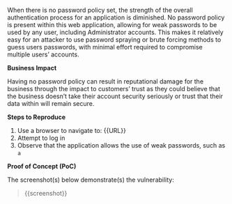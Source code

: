 When there is no password policy set, the strength of the overall authentication process for an application is diminished. No password policy is present within this web application, allowing for weak passwords to be used by any user, including Administrator accounts. This makes it relatively easy for an attacker to use password spraying or brute forcing methods to guess users passwords, with minimal effort required to compromise multiple users’ accounts.

**Business Impact**

Having no password policy can result in reputational damage for the business through the impact to customers’ trust as they could believe that the business doesn’t take their account security seriously or trust that their data within will remain secure.

**Steps to Reproduce**

1. Use a browser to navigate to: {{URL}}
1. Attempt to log in
1. Observe that the application allows the use of weak passwords, such as `a`

**Proof of Concept (PoC)**

The screenshot(s) below demonstrate(s) the vulnerability:
>
> {{screenshot}}
